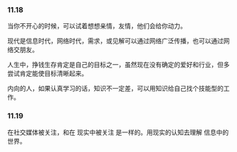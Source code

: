 ### 11.18

当你不开心的时候，可以试着想想亲情，友情，他们会给你动力。


现代是信息时代，网络时代，需求，或见解可以通过网络广泛传播，也可以通过网络交朋友。

人生中，挣钱生存肯定是自己的目标之一，虽然现在没有确定的爱好和行业，但多尝试肯定能使目标清晰起来。

内向的人，如果认真学习的话，知识不一定差，可以用知识给自己找个技能型的工作。


### 11.19

在社交媒体被关注，和在 现实中被关注 是一样的。用现实的认知去理解 信息中的世界。